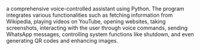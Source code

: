 a comprehensive voice-controlled assistant using Python. The program integrates various functionalities such as fetching information from Wikipedia, playing videos on YouTube, opening websites, taking screenshots, interacting with the user through voice commands, sending WhatsApp messages, controlling system functions like shutdown, and even generating QR codes and enhancing images.

